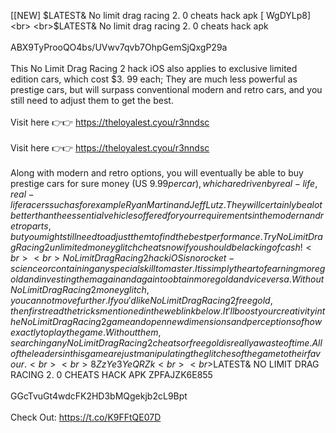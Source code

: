 [[NEW] $LATEST& No limit drag racing 2. 0 cheats hack apk [ WgDYLp8]
<br>
<br>$LATEST& No limit drag racing 2. 0 cheats hack apk
<br>
<br>ABX9TyProoQO4bs/UVwv7qvb7OhpGemSjQxgP29a
<br>
<br>This No Limit Drag Racing 2 hack iOS also applies to exclusive limited edition cars, which cost $3. 99 each; They are much less powerful as prestige cars, but will surpass conventional modern and retro cars, and you still need to adjust them to get the best. 
<br>
<br>Visit here 👉👉 https://theloyalest.cyou/r3nndsc
<br>
<br>Visit here 👉👉 https://theloyalest.cyou/r3nndsc
<br>
<br>Along with modern and retro options, you will eventually be able to buy prestige cars for sure money (US $9. 99 per car), which are driven by real-life, real-life racers such as for example Ryan Martin and Jeff Lutz. They will certainly be a lot better than the essential vehicles offered for your requirements in the modern and retro parts, but you might still need to adjust them to find the best performance. Try No Limit Drag Racing 2 unlimited money glitch cheats now if you should be lacking of cash! 
<br>
<br>No Limit Drag Racing 2 hack iOS is no rocket-science or containing any special skill to master. It is simply the art of earning more gold and investing them again and again to obtain more gold and vice versa. Without No Limit Drag Racing 2 money glitch, you cannot move further. If you'd like No Limit Drag Racing 2 free gold, then first read the tricks mentioned in the web link below. It'll boost your creativity in the No Limit Drag Racing 2 game and open new dimensions and perceptions of how exactly to play the game. Without them, searching any No Limit Drag Racing 2 cheats or free gold is really a waste of time. All of the leaders in this game are just manipulating the glitches of the game to their favour. 
<br>
<br>8ZzYe3YeQRZk
<br>
<br>$LATEST& NO LIMIT DRAG RACING 2. 0 CHEATS HACK APK ZPFAJZK6E855
<br>
<br>GGcTvuGt4wdcFK2HD3bMQgekjb2cL9Bpt
<br>
<br>Check Out: https://t.co/K9FFtQE07D
<br>
